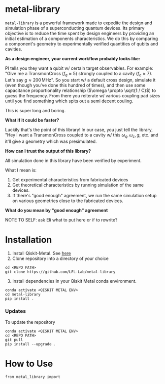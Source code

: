 # metal-library
`metal-library` is a powerful framework made to expedite the design and simulation phase of a superconducting quantum devices. Its primary objective is to reduce the time spent by design engineers by providing an initial estimation of a components characteristics. We do this by comparing a component's geometry to experimentally verified quantities of qubits and cavities.

**As a design engineer, your current workflow probably looks like:**

PI tells you they want a qubit w/ certain target observables. For example: "Give me a TransmonCross ($f_{q} \approx 5$) strongly coupled to a cavity ($f_{c} \approx 7$). Let's say $g \approx 200\,  \text{MHz}$". So you start w/ a default cross design, simulate it (even though you've done this hundred of times), and then use some capacitance proportionality relationship ($\omega \propto \sqrt{1 / C}$) to guess the frequency. From there you reiterate w/ various coupling pad sizes until you find something which spits out a semi decent couling.

This is super long and boring.

**What if it could be faster?**

Luckily that's the point of this library! In our case, you just tell the library, "Hey I want a TransmonCross coupled to a cavity w/ this $\omega_q, \omega_c, g$, etc. and it'll give a geometry which was presimulated.

**How can I trust the output of this library?**

All simulation done in this library have been verified by experiment.

What I mean is:
1. Get experimental characteristics from fabricated devices
2. Get theoretical characteristics by running simulation of the same devices.
3. If there's "good enough" agreement, we run the same simulation setup on various geometries close to the fabricated devices.

**What do you mean by "good enough" agreement**

NOTE TO SELF: ask Eli what to put here or if to rewrite?

# Installation
1. Install Qiskit-Metal. See [here](https://qiskit.org/documentation/metal/installation.html)
2. Clone repository into a directory of your choice
```
cd <REPO PATH>
git clone https://github.com/LFL-Lab/metal-library
```
3. Install dependencies in your Qiskit Metal conda environment.
```
conda activate <QISKIT METAL ENV>
cd metal-library
pip install .
```

### Updates
To update the repository
```
conda activate <QISKIT METAL ENV>
cd <REPO PATH>
git pull
pip install --upgrade .
```

# How to Use 
```
from metal_library import 

```
